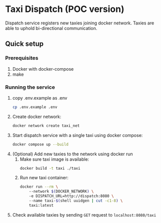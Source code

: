 # Taxi Dispatch (POC version)
Dispatch service registers new taxies joining docker network. Taxies are able to uphold bi-directional communication.

## Quick setup

### Prerequisites
1. Docker with docker-compose
1. make

### Running the service
1. copy .env.example as .env
    ```bash
    cp .env.example .env
    ```
1. Create docker network:
    ```bash
    docker network create taxi_net
    ```
1. Start dispatch service with a single taxi using docker compose:
    ```bash
    docker compose up --build
    ```
1. (Optional) Add new taxies to the network using docker run
    1. Make sure taxi image is available:
        ```bash
        docker build -t taxi ./taxi
        ```
    1. Run new taxi container:  
        ```bash
        docker run --rm \  
            --network $(DOCKER_NETWORK) \  
            -e DISPATCH_URL=http://dispatch:8080 \  
            --name taxi-$(shell uuidgen | cut -c1-8) \  
            taxi:latest
        ```
1. Check available taxies by sending `GET` request to `localhost:8080/taxi`
